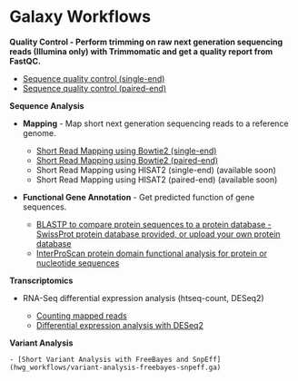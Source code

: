 # Galaxy Workflows

**Quality Control - Perform trimming on raw next generation sequencing reads (Illumina only) with Trimmomatic and get a quality report from FastQC.**

+ [Sequence quality control (single-end)](hwg_workflows/sequence-quality-control-single-end.ga)
+ [Sequence quality control (paired-end)](hwg_workflows/sequence-quality-control-paired-end.ga)

**Sequence Analysis**

+ **Mapping** - Map short next generation sequencing reads to a reference genome.

    - [Short Read Mapping using Bowtie2 (single-end)](hwg_workflows/mapping-bowtie2-single-end.ga)
    - [Short Read Mapping using Bowtie2 (paired-end)](hwg_workflows/mapping-bowtie2-paired-end.ga)
    - Short Read Mapping using HISAT2 (single-end) (available soon)
    - Short Read Mapping using HISAT2 (paired-end) (available soon)

+ **Functional Gene Annotation** - Get predicted function of gene sequences.

    + [BLASTP to compare protein sequences to a protein database - SwissProt protein database provided, or upload your own protein database](hwg_workflows/blast_protein_sequences.ga)
    + [InterProScan protein domain functional analysis for protein or nucleotide sequences](hwg_workflows/interproscan-protein-functional-analysis.ga) 

**Transcriptomics**

+ RNA-Seq differential expression analysis (htseq-count, DESeq2)

    - [Counting mapped reads](hwg_workflows/htseq-count-mapped-reads.ga)
    - [Differential expression analysis with DESeq2](hwg_workflows/differential-expression-analysis.ga)

**Variant Analysis**

    - [Short Variant Analysis with FreeBayes and SnpEff](hwg_workflows/variant-analysis-freebayes-snpeff.ga)
